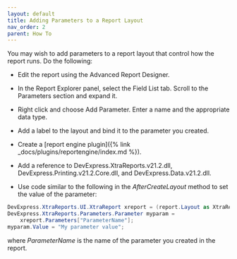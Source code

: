 ```yaml
---
layout: default
title: Adding Parameters to a Report Layout
nav_order: 2
parent: How To
---
```


You may wish to add parameters to a report layout that control how the report runs. Do the following:

* Edit the report using the Advanced Report Designer.

* In the Report Explorer panel, select the Field List tab. Scroll to the Parameters section and expand it.

* Right click and choose Add Parameter. Enter a name and the appropriate data type.

* Add a label to the layout and bind it to the parameter you created.

* Create a [report engine plugin]({% link _docs/plugins/reportengine/index.md %}).

* Add a reference to DevExpress.XtraReports.v21.2.dll, DevExpress.Printing.v21.2.Core.dll, and DevExpress.Data.v21.2.dll.

* Use code similar to the following in the *AfterCreateLayout* method to set the value of the parameter:

```csharp
DevExpress.XtraReports.UI.XtraReport xreport = (report.Layout as XtraReport);
DevExpress.XtraReports.Parameters.Parameter myparam =
    xreport.Parameters["ParameterName"];
myparam.Value = "My parameter value";
```

where *ParameterName* is the name of the parameter you created in the report.